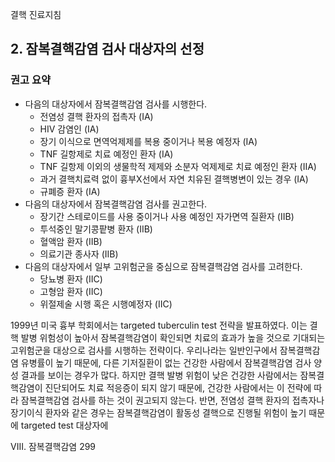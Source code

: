 결핵 진료지침

## 2. 잠복결핵감염 검사 대상자의 선정

### 권고 요약

- 다음의 대상자에서 잠복결핵감염 검사를 시행한다.
    - 전염성 결핵 환자의 접촉자 (IA)
    - HIV 감염인 (IA)
    - 장기 이식으로 면역억제제를 복용 중이거나 복용 예정자 (IA)
    - TNF 길항제로 치료 예정인 환자 (IA)
    - TNF 길항제 이외의 생물학적 제제와 소분자 억제제로 치료 예정인 환자 (IIA)
    - 과거 결핵치료력 없이 흉부X선에서 자연 치유된 결핵병변이 있는 경우 (IA)
    - 규폐증 환자 (IA)
- 다음의 대상자에서 잠복결핵감염 검사를 권고한다.
    - 장기간 스테로이드를 사용 중이거나 사용 예정인 자가면역 질환자 (IIB)
    - 투석중인 말기콩팥병 환자 (IIB)
    - 혈액암 환자 (IIB)
    - 의료기관 종사자 (IIB)
- 다음의 대상자에서 일부 고위험군을 중심으로 잠복결핵감염 검사를 고려한다.
    - 당뇨병 환자 (IIC)
    - 고형암 환자 (IIC)
    - 위절제술 시행 혹은 시행예정자 (IIC)

1999년 미국 흉부 학회에서는 targeted tuberculin test 전략을 발표하였다. 이는 결핵 발병 위험성이 높아서 잠복결핵감염이 확인되면 치료의 효과가 높을 것으로 기대되는 고위험군을 대상으로 검사를 시행하는 전략이다. 우리나라는 일반인구에서 잠복결핵감염 유병률이 높기 때문에, 다른 기저질환이 없는 건강한 사람에서 잠복결핵감염 검사 양성 결과를 보이는 경우가 많다. 하지만 결핵 발병 위험이 낮은 건강한 사람에서는 잠복결핵감염이 진단되어도 치료 적응증이 되지 않기 때문에, 건강한 사람에서는 이 전략에 따라 잠복결핵감염 검사를 하는 것이 권고되지 않는다. 반면, 전염성 결핵 환자의 접촉자나 장기이식 환자와 같은 경우는 잠복결핵감염이 활동성 결핵으로 진행될 위험이 높기 때문에 targeted test 대상자에

VIII. 잠복결핵감염 <PAGE>299